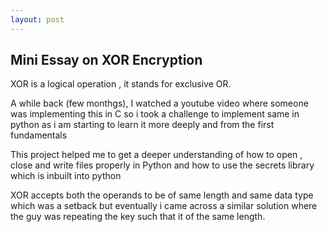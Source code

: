 ```yaml
---
layout: post
---
```


## Mini Essay on XOR Encryption

XOR is a logical operation , it stands for exclusive OR.

A while back (few monthgs), I watched a youtube video where someone was implementing this in C so i took a challenge to implement same in python as i am starting to learn it more deeply and from the first fundamentals

This project helped me to get a deeper understanding of how to open , close and write files properly in Python and how to use the secrets library which is inbuilt into python

XOR accepts both the operands to be of same length and same data type which was a setback but eventually i came across a similar solution where the guy was repeating the key such that it of the same length.